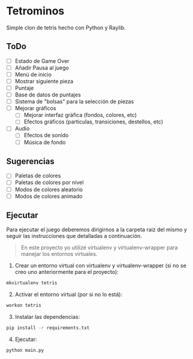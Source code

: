 # Tetrominos

Simple clon de tetris hecho con Python y Raylib.

## ToDo

- [ ] Estado de Game Over
- [ ] Añadir Pausa al juego
- [ ] Menú de inicio
- [ ] Mostrar siguiente pieza
- [ ] Puntaje
- [ ] Base de datos de puntajes
- [ ] Sistema de "bolsas" para la selección de piezas
- [ ] Mejorar gráficos
	- [ ] Mejorar interfaz gráfica (fondos, colores, etc)
	- [ ] Efectos gráficos (particulas, transiciones, destellos, etc)
- [ ] Audio
	- [ ] Efectos de sonido
	- [ ] Música de fondo

## Sugerencias

- [ ] Paletas de colores
- [ ] Paletas de colores por nivel
- [ ] Modos de colores aleatorio
- [ ] Modos de colores animado

## Ejecutar

Para ejecutar el juego deberemos dirigirnos a la carpeta raiz del mismo y seguir las instrucciones que detalladas a continuación.

> En este proyecto yo utilizé virtualenv y virtualenv-wrapper para manejar los entornos virtuales.

1. Crear un entorno virtual con virtualenv y virtualenv-wrapper (si no se creo uno anteriormente para el proyecto):

~~~bash
mkvirtualenv tetris
~~~

2. Activar el entorno virtual (por si no lo está):

~~~bash
workon tetris
~~~

3. Instalar las dependencias:

~~~bash
pip install -r requirements.txt
~~~

4. Ejecutar:

~~~bash
python main.py
~~~
